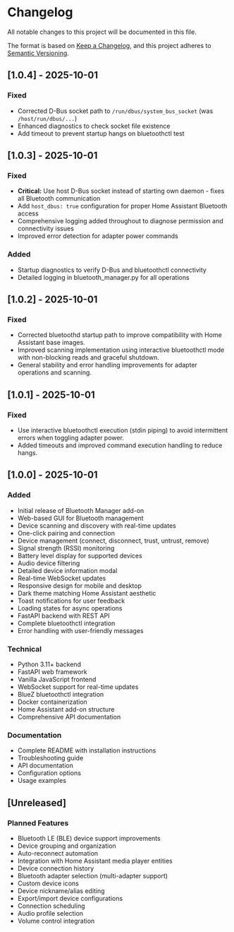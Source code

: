 # Changelog

All notable changes to this project will be documented in this file.

The format is based on [Keep a Changelog](https://keepachangelog.com/en/1.0.0/),
and this project adheres to [Semantic Versioning](https://semver.org/spec/v2.0.0.html).

## [1.0.4] - 2025-10-01

### Fixed
- Corrected D-Bus socket path to `/run/dbus/system_bus_socket` (was `/host/run/dbus/...`)
- Enhanced diagnostics to check socket file existence
- Add timeout to prevent startup hangs on bluetoothctl test

## [1.0.3] - 2025-10-01

### Fixed
- **Critical:** Use host D-Bus socket instead of starting own daemon - fixes all Bluetooth communication
- Add `host_dbus: true` configuration for proper Home Assistant Bluetooth access
- Comprehensive logging added throughout to diagnose permission and connectivity issues
- Improved error detection for adapter power commands

### Added
- Startup diagnostics to verify D-Bus and bluetoothctl connectivity
- Detailed logging in bluetooth_manager.py for all operations

## [1.0.2] - 2025-10-01

### Fixed
- Corrected bluetoothd startup path to improve compatibility with Home Assistant base images.
- Improved scanning implementation using interactive bluetoothctl mode with non-blocking reads and graceful shutdown.
- General stability and error handling improvements for adapter operations and scanning.

## [1.0.1] - 2025-10-01

### Fixed
- Use interactive bluetoothctl execution (stdin piping) to avoid intermittent errors when toggling adapter power.
- Added timeouts and improved command execution handling to reduce hangs.

## [1.0.0] - 2025-10-01

### Added
- Initial release of Bluetooth Manager add-on
- Web-based GUI for Bluetooth management
- Device scanning and discovery with real-time updates
- One-click pairing and connection
- Device management (connect, disconnect, trust, untrust, remove)
- Signal strength (RSSI) monitoring
- Battery level display for supported devices
- Audio device filtering
- Detailed device information modal
- Real-time WebSocket updates
- Responsive design for mobile and desktop
- Dark theme matching Home Assistant aesthetic
- Toast notifications for user feedback
- Loading states for async operations
- FastAPI backend with REST API
- Complete bluetoothctl integration
- Error handling with user-friendly messages

### Technical
- Python 3.11+ backend
- FastAPI web framework
- Vanilla JavaScript frontend
- WebSocket support for real-time updates
- BlueZ bluetoothctl integration
- Docker containerization
- Home Assistant add-on structure
- Comprehensive API documentation

### Documentation
- Complete README with installation instructions
- Troubleshooting guide
- API documentation
- Configuration options
- Usage examples

## [Unreleased]

### Planned Features
- Bluetooth LE (BLE) device support improvements
- Device grouping and organization
- Auto-reconnect automation
- Integration with Home Assistant media player entities
- Device connection history
- Bluetooth adapter selection (multi-adapter support)
- Custom device icons
- Device nickname/alias editing
- Export/import device configurations
- Connection scheduling
- Audio profile selection
- Volume control integration
